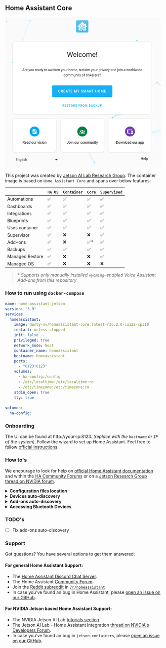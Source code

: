 ## Home Assistant Core

<p align="center"><img src="ha_onboarding.png" title="Home Assistant Core" alt="Home Assistant Core onboarding screen" /></p>

This project was created by [Jetson AI Lab Research Group](https://www.jetson-ai-lab.com/research.html). The container image is based on `Home Assistant Core` and spans over below features:

| | `HA OS` | `Container` | `Core` | `Supervised` |
|---|---|---|---|---|
| Automations | ✅ | ✅ | ✅ | ✅ |
| Dashboards | ✅ | ✅ | ✅ | ✅ |
| Integrations | ✅ | ✅ | ✅ | ✅ |
| Blueprints | ✅ | ✅ | ✅ | ✅ |
| Uses container | ✅ | ✅ | ✅ | ✅ |
| Supervisor | ✅ | ❌ | ❌ | ✅ |
| Add-ons | ✅ | ❌ | ✅* | ✅ |
| Backups | ✅ | ✅ | ✅ | ✅ |
| Managed Restore | ✅ | ❌ | ❌ | ✅ |
| Managed OS | ✅ | ❌ | ❌ | ❌ |

> \* *Supports only manually installed `wyoming`–enabled Voice Assistant Add-ons from this repository*

### How to run using `docker-compose`

```yaml
name: home-assistant-jetson
version: "3.9"
services:
  homeassistant:
    image: dusty-nv/homeassistant-core:latest-r36.2.0-cu122-cp310
    restart: unless-stopped
    init: false
    privileged: true
    network_mode: host
    container_name: homeassistant
    hostname: homeassistant
    ports:
      - "8123:8123"
    volumes:
      - ha-config:/config
      - /etc/localtime:/etc/localtime:ro
      - /etc/timezone:/etc/timezone:ro
    stdin_open: true
    tty: true

volumes:
  ha-config:
```

### Onboarding

The UI can be found at http://your-ip:8123. *(replace with the `hostname` or `IP` of the system)*. Follow the wizard to set up Home Assistant. Feel free to follow [official instructions](https://www.home-assistant.io/getting-started/onboarding/).

### How to's

We encourage to look for help on [official Home Assistant documentation](https://www.home-assistant.io/docs/) and within the [HA Community Forums](https://community.home-assistant.io/) or on a [Jetson Research Group](https://www.jetson-ai-lab.com/research.html) [thread on NVIDIA forum](https://forums.developer.nvidia.com/t/jetson-ai-lab-home-assistant-integration/288225).

<details>
<summary><b>Configuration files location</b></summary>
<hr>

You can specify where you want to store your Home Assistant Core configuration by attaching a docker `volume`. Make sure that you keep the `:/config` part:

```sh
-v /PATH_TO_YOUR_CONFIG:/config
```
<hr>
<br>
</details>

<details>
<summary><b>Devices auto-discovery</b></summary>
<hr>

Home Assistant can discover and automatically configure `zeroconf`/`mDNS` and `UPnP` devices and add-ons on your network. In order for this to work you must create the container with `--net=host`:

when using `docker cli`:
```sh
--net=host
```

when using `docker-compose.yaml`:
```yaml
network_mode: host
```
<hr>
<br>
</details>

<details>
<summary><b>Add-ons auto-discovery</b></summary>
<hr>

> **TLDR;** *It's disabled, go with manual way...*

The native auto-discovery of add-ons running on the same host/network is disabled due to the requirement of running [`Home Assistant Supervisor`](https://www.home-assistant.io/integrations/hassio/). This has some deep debian system dependencies which ware too tidious to port in this project.

> Most Home Assistant add-on's are using [`bashio`](https://github.com/hassio-addons/bashio) under the hood so some of the system overlays commands ware adjusted to make it work without `Supervisor`.

#### Manual `wyoming` add-on discovery

To manually add the `wyoming` enabled add-on from this repository to the running Home Assistant Core instance, just follow below steps:

1. Browse to your **Home Assistant** instance (eg.: `homeassistant.local:8123`).
2. Go to `Settings > Devices & Services`.
3. In the bottom right corner, select the `Add Integration` button.
4. From the list, search & select `Wyoming Protocol`.
5. Enter the `wyoming` add-on `Host IP` address (use `localhost` if running of the same host as Home Assistant).
6. Enter the `wyoming` add-on `port` (default is `10400`).
<hr>
<br>
</details>

<details>
<summary><b>Accessing Bluetooth Devices</b></summary>
<hr>

In order to provide **Home Assistant** with access to the host's `Bluetooth` device(s), Home Assistant Core container uses `BlueZ` on the `host` - add the capabilities `NET_ADMIN` and `NET_RAW` to the container, and map `dbus` as a `volume` as shown in the below examples to enable Bluetooth support:

when using `docker cli`:
```sh
--cap-add=NET_ADMIN \
--cap-add=NET_RAW \
-v /var/run/dbus:/var/run/dbus:ro
```
when using `docker-compose.yaml`:
```yaml
cap_add:
  - NET_ADMIN
  - NET_RAW
volumes:
  - /var/run/dbus:/var/run/dbus:ro
```
<hr>
<br>
</details>

### TODO's

- [ ] Fix add-ons auto-discovery

### Support

Got questions? You have several options to get them answered:

#### For general **Home Assistant** Support:
- The [Home Assistant Discord Chat Server](https://discord.gg/c5DvZ4e).
- The Home Assistant [Community Forum](https://community.home-assistant.io/).
- Join the [Reddit subreddit](https://reddit.com/r/homeassistant) in [`/r/homeassistant`](https://reddit.com/r/homeassistant)
- In case you've found an bug in Home Assistant, please [open an issue on our GitHub](https://github.com/home-assistant/addons/issues).

#### For NVIDIA Jetson based Home Assistant Support:
- The NVIDIA Jetson AI Lab [tutorials section](https://www.jetson-ai-lab.com/tutorial-intro.html).
- The Jetson AI Lab - Home Assistant Integration [thread on NVIDIA's Developers Forum](https://forums.developer.nvidia.com/t/jetson-ai-lab-home-assistant-integration/288225).
- In case you've found an bug in `jetson-containers`, please [open an issue on our GitHub](https://github.com/dusty-nv/jetson-containers/issues).

